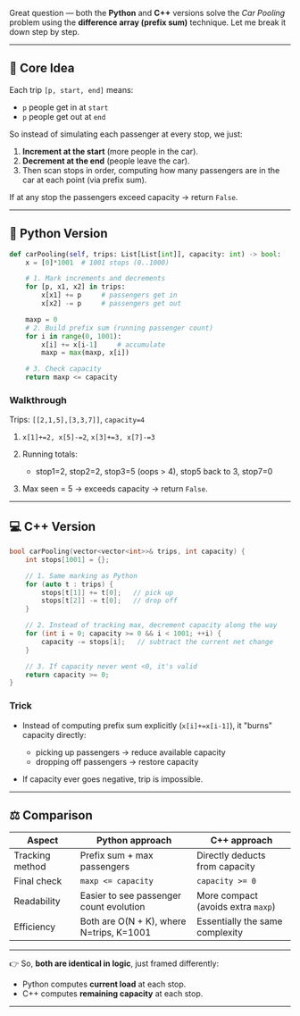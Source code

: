 Great question — both the **Python** and **C++** versions solve the *Car Pooling* problem using the **difference array (prefix sum)** technique. Let me break it down step by step.

---

## 🔑 Core Idea

Each trip `[p, start, end]` means:

* `p` people get in at `start`
* `p` people get out at `end`

So instead of simulating each passenger at every stop, we just:

1. **Increment at the start** (more people in the car).
2. **Decrement at the end** (people leave the car).
3. Then scan stops in order, computing how many passengers are in the car at each point (via prefix sum).

If at any stop the passengers exceed capacity → return `False`.

---

## 🐍 Python Version

```python
def carPooling(self, trips: List[List[int]], capacity: int) -> bool:
    x = [0]*1001  # 1001 stops (0..1000)

    # 1. Mark increments and decrements
    for [p, x1, x2] in trips:
        x[x1] += p     # passengers get in
        x[x2] -= p     # passengers get out

    maxp = 0
    # 2. Build prefix sum (running passenger count)
    for i in range(0, 1001):
        x[i] += x[i-1]     # accumulate
        maxp = max(maxp, x[i])

    # 3. Check capacity
    return maxp <= capacity
```

### Walkthrough

Trips: `[[2,1,5],[3,3,7]]`, `capacity=4`

1. `x[1]+=2, x[5]-=2`, `x[3]+=3, x[7]-=3`
2. Running totals:

   * stop1=2, stop2=2, stop3=5 (oops > 4), stop5 back to 3, stop7=0
3. Max seen = 5 → exceeds capacity → return `False`.

---

## 💻 C++ Version

```cpp
bool carPooling(vector<vector<int>>& trips, int capacity) {
    int stops[1001] = {};

    // 1. Same marking as Python
    for (auto t : trips) {
        stops[t[1]] += t[0];   // pick up
        stops[t[2]] -= t[0];   // drop off
    }

    // 2. Instead of tracking max, decrement capacity along the way
    for (int i = 0; capacity >= 0 && i < 1001; ++i) {
        capacity -= stops[i];   // subtract the current net change
    }

    // 3. If capacity never went <0, it's valid
    return capacity >= 0;
}
```

### Trick

* Instead of computing prefix sum explicitly (`x[i]+=x[i-1]`),
  it "burns" capacity directly:

  * picking up passengers → reduce available capacity
  * dropping off passengers → restore capacity
* If capacity ever goes negative, trip is impossible.

---

## ⚖️ Comparison

| Aspect          | Python approach                          | C++ approach                       |
| --------------- | ---------------------------------------- | ---------------------------------- |
| Tracking method | Prefix sum + max passengers              | Directly deducts from capacity     |
| Final check     | `maxp <= capacity`                       | `capacity >= 0`                    |
| Readability     | Easier to see passenger count evolution  | More compact (avoids extra `maxp`) |
| Efficiency      | Both are O(N + K), where N=trips, K=1001 | Essentially the same complexity    |

---

👉 So, **both are identical in logic**, just framed differently:

* Python computes **current load** at each stop.
* C++ computes **remaining capacity** at each stop.

---

